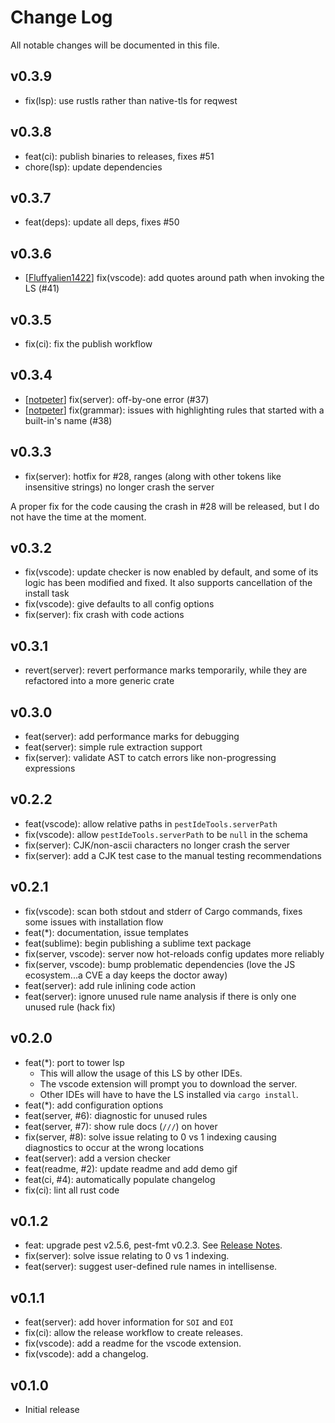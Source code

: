 # Change Log

All notable changes will be documented in this file.

<!-- Check [Keep a Changelog](https://keepachangelog.com/) for recommendations on how to structure this file. -->

## v0.3.9

- fix(lsp): use rustls rather than native-tls for reqwest

## v0.3.8

- feat(ci): publish binaries to releases, fixes #51
- chore(lsp): update dependencies

## v0.3.7

- feat(deps): update all deps, fixes #50

## v0.3.6

- [[Fluffyalien1422](https://github.com/Fluffyalien1422)] fix(vscode): add quotes around path when invoking the LS (#41)

## v0.3.5

- fix(ci): fix the publish workflow 

## v0.3.4

- [[notpeter](https://github.com/notpeter)] fix(server): off-by-one error (#37)
- [[notpeter](https://github.com/notpeter)] fix(grammar): issues with highlighting rules that started with a built-in's name (#38)

## v0.3.3

- fix(server): hotfix for #28, ranges (along with other tokens like insensitive strings) no longer crash the server

A proper fix for the code causing the crash in #28 will be released, but I do not have the time at the moment.

## v0.3.2

- fix(vscode): update checker is now enabled by default, and some of its logic
  has been modified and fixed. It also supports cancellation of the install task
- fix(vscode): give defaults to all config options
- fix(server): fix crash with code actions

## v0.3.1

- revert(server): revert performance marks temporarily, while they are
  refactored into a more generic crate

## v0.3.0

- feat(server): add performance marks for debugging
- feat(server): simple rule extraction support
- fix(server): validate AST to catch errors like non-progressing expressions

## v0.2.2

- feat(vscode): allow relative paths in `pestIdeTools.serverPath`
- fix(vscode): allow `pestIdeTools.serverPath` to be `null` in the schema
- fix(server): CJK/non-ascii characters no longer crash the server
- fix(server): add a CJK test case to the manual testing recommendations

## v0.2.1

- fix(vscode): scan both stdout and stderr of Cargo commands, fixes some issues
  with installation flow
- feat(*): documentation, issue templates
- feat(sublime): begin publishing a sublime text package
- fix(server, vscode): server now hot-reloads config updates more reliably
- fix(server, vscode): bump problematic dependencies (love the JS ecosystem...a
  CVE a day keeps the doctor away)
- feat(server): add rule inlining code action
- feat(server): ignore unused rule name analysis if there is only one unused
  rule (hack fix)

## v0.2.0

- feat(*): port to tower lsp
  - This will allow the usage of this LS by other IDEs.
  - The vscode extension will prompt you to download the server.
  - Other IDEs will have to have the LS installed via `cargo install`.
- feat(*): add configuration options
- feat(server, #6): diagnostic for unused rules
- feat(server, #7): show rule docs (`///`) on hover
- fix(server, #8): solve issue relating to 0 vs 1 indexing causing diagnostics
  to occur at the wrong locations
- feat(server): add a version checker
- feat(readme, #2): update readme and add demo gif
- feat(ci, #4): automatically populate changelog
- fix(ci): lint all rust code

## v0.1.2

- feat: upgrade pest v2.5.6, pest-fmt v0.2.3. See
  [Release Notes](https://github.com/pest-parser/pest/releases/tag/v2.5.6).
- fix(server): solve issue relating to 0 vs 1 indexing.
- feat(server): suggest user-defined rule names in intellisense.

## v0.1.1

- feat(server): add hover information for `SOI` and `EOI`
- fix(ci): allow the release workflow to create releases.
- fix(vscode): add a readme for the vscode extension.
- fix(vscode): add a changelog.

## v0.1.0

- Initial release

